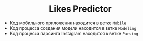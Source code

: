 <h1 align="center">Likes Predictor</h1>

- Код мобильного приложения находится в ветке `Mobile` <br />
- Код процесса создания модели находится в ветке `Modeling` <br />
- Код процесса парсинга Instagram находится в ветке `Parsing` <br />


